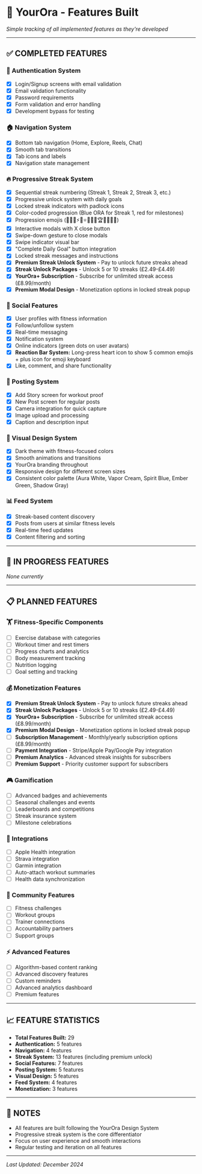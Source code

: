 # 🚀 YourOra - Features Built

*Simple tracking of all implemented features as they're developed*

---

## ✅ **COMPLETED FEATURES**

### **🔐 Authentication System**
- [x] Login/Signup screens with email validation
- [x] Email validation functionality
- [x] Password requirements
- [x] Form validation and error handling
- [x] Development bypass for testing

### **🏠 Navigation System**
- [x] Bottom tab navigation (Home, Explore, Reels, Chat)
- [x] Smooth tab transitions
- [x] Tab icons and labels
- [x] Navigation state management

### **🔥 Progressive Streak System**
- [x] Sequential streak numbering (Streak 1, Streak 2, Streak 3, etc.)
- [x] Progressive unlock system with daily goals
- [x] Locked streak indicators with padlock icons
- [x] Color-coded progression (Blue ORA for Streak 1, red for milestones)
- [x] Progression emojis (🎯🔥💪⚡🚀⭐🌟👑💎🏆🎉🎊🎆🏅)
- [x] Interactive modals with X close button
- [x] Swipe-down gesture to close modals
- [x] Swipe indicator visual bar
- [x] "Complete Daily Goal" button integration
- [x] Locked streak messages and instructions
- [x] **Premium Streak Unlock System** - Pay to unlock future streaks ahead
- [x] **Streak Unlock Packages** - Unlock 5 or 10 streaks (£2.49-£4.49)
- [x] **YourOra+ Subscription** - Subscribe for unlimited streak access (£8.99/month)
- [x] **Premium Modal Design** - Monetization options in locked streak popup

### **👥 Social Features**
- [x] User profiles with fitness information
- [x] Follow/unfollow system
- [x] Real-time messaging
- [x] Notification system
- [x] Online indicators (green dots on user avatars)
- [x] **Reaction Bar System:** Long-press heart icon to show 5 common emojis + plus icon for emoji keyboard
- [x] Like, comment, and share functionality

### **📱 Posting System**
- [x] Add Story screen for workout proof
- [x] New Post screen for regular posts
- [x] Camera integration for quick capture
- [x] Image upload and processing
- [x] Caption and description input

### **🎨 Visual Design System**
- [x] Dark theme with fitness-focused colors
- [x] Smooth animations and transitions
- [x] YourOra branding throughout
- [x] Responsive design for different screen sizes
- [x] Consistent color palette (Aura White, Vapor Cream, Spirit Blue, Ember Green, Shadow Gray)

### **📊 Feed System**
- [x] Streak-based content discovery
- [x] Posts from users at similar fitness levels
- [x] Real-time feed updates
- [x] Content filtering and sorting

---

## 🚧 **IN PROGRESS FEATURES**

*None currently*

---

## 📋 **PLANNED FEATURES**

### **🏋️ Fitness-Specific Components**
- [ ] Exercise database with categories
- [ ] Workout timer and rest timers
- [ ] Progress charts and analytics
- [ ] Body measurement tracking
- [ ] Nutrition logging
- [ ] Goal setting and tracking

### **💰 Monetization Features**
- [x] **Premium Streak Unlock System** - Pay to unlock future streaks ahead
- [x] **Streak Unlock Packages** - Unlock 5 or 10 streaks (£2.49-£4.49)
- [x] **YourOra+ Subscription** - Subscribe for unlimited streak access (£8.99/month)
- [x] **Premium Modal Design** - Monetization options in locked streak popup
- [ ] **Subscription Management** - Monthly/yearly subscription options (£8.99/month)
- [ ] **Payment Integration** - Stripe/Apple Pay/Google Pay integration
- [ ] **Premium Analytics** - Advanced streak insights for subscribers
- [ ] **Premium Support** - Priority customer support for subscribers

### **🎮 Gamification**
- [ ] Advanced badges and achievements
- [ ] Seasonal challenges and events
- [ ] Leaderboards and competitions
- [ ] Streak insurance system
- [ ] Milestone celebrations

### **🔗 Integrations**
- [ ] Apple Health integration
- [ ] Strava integration
- [ ] Garmin integration
- [ ] Auto-attach workout summaries
- [ ] Health data synchronization

### **👥 Community Features**
- [ ] Fitness challenges
- [ ] Workout groups
- [ ] Trainer connections
- [ ] Accountability partners
- [ ] Support groups

### **⚡ Advanced Features**
- [ ] Algorithm-based content ranking
- [ ] Advanced discovery features
- [ ] Custom reminders
- [ ] Advanced analytics dashboard
- [ ] Premium features

---

## 📈 **FEATURE STATISTICS**

- **Total Features Built:** 29
- **Authentication:** 5 features
- **Navigation:** 4 features
- **Streak System:** 13 features (including premium unlock)
- **Social Features:** 7 features
- **Posting System:** 5 features
- **Visual Design:** 5 features
- **Feed System:** 4 features
- **Monetization:** 3 features

---

## 📝 **NOTES**

- All features are built following the YourOra Design System
- Progressive streak system is the core differentiator
- Focus on user experience and smooth interactions
- Regular testing and iteration on all features

---

*Last Updated: December 2024*

